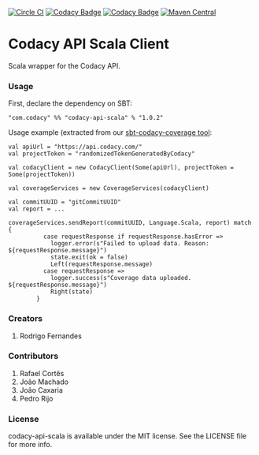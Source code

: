 [![Circle CI](https://circleci.com/gh/codacy/codacy-api-scala/tree/master.svg?style=shield)](https://circleci.com/gh/codacy/codacy-api-scala/tree/master)
[![Codacy Badge](https://www.codacy.com/project/badge/650fe924dba349458ee29d44f07dae6c)](https://www.codacy.com/app/Codacy/codacy-api-scala)
[![Codacy Badge](https://api.codacy.com/project/badge/coverage/650fe924dba349458ee29d44f07dae6c)](https://www.codacy.com/app/Codacy/codacy-api-scala)
[![Maven Central](https://maven-badges.herokuapp.com/maven-central/com.codacy/codacy-api-scala_2.11/badge.svg)](https://maven-badges.herokuapp.com/maven-central/com.codacy/codacy-api-scala_2.11)


# Codacy API Scala Client

Scala wrapper for the Codacy API.

### Usage

First, declare the dependency on SBT:

```
"com.codacy" %% "codacy-api-scala" % "1.0.2"
```

Usage example (extracted from our [sbt-codacy-coverage tool](https://github.com/codacy/sbt-codacy-coverage/blob/c10e67fa6fe62992c871e9811c41603ae0a76870/src/main/scala/com/codacy/CodacyCoveragePlugin.scala#L56-L69):

```
val apiUrl = "https://api.codacy.com/"
val projectToken = "randomizedTokenGeneratedByCodacy"

val codacyClient = new CodacyClient(Some(apiUrl), projectToken = Some(projectToken))

val coverageServices = new CoverageServices(codacyClient)

val commitUUID = "gitCommitUUID"
val report = ...

coverageServices.sendReport(commitUUID, Language.Scala, report) match {
          case requestResponse if requestResponse.hasError =>
            logger.error(s"Failed to upload data. Reason: ${requestResponse.message}")
            state.exit(ok = false)
            Left(requestResponse.message)
          case requestResponse =>
            logger.success(s"Coverage data uploaded. ${requestResponse.message}")
            Right(state)
        }
```

### Creators

1. Rodrigo Fernandes

### Contributors

1. Rafael Cortês
2. João Machado
3. João Caxaria
4. Pedro Rijo

### License

codacy-api-scala is available under the MIT license. See the LICENSE file for more info.
